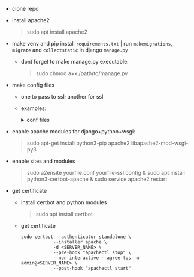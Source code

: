 -   clone repo
-   install apache2
    > sudo apt install apache2
-   make venv and pip install `requirements.txt` | run `makemigrations`, `migrate` and `collectstatic` in django `manage.py`
    -   dont forget to make manage.py executable:
        > sudo chmod a+x /path/to/manage.py
-   make config files

    -   one to pass to ssl; another for ssl

    -   examples:
          <details>
              <summary>
              conf files
              </summary>
              <br>
          
              - <SERVER_NAME>.conf:

                  <VirtualHost *:80>
                  ServerName <SERVER_NAME>
                  ServerAlias <SERVER_NAME>

                  Header set Access-Control-Allow-Origin "https://<SERVER_NAME>"
                  Header set Access-Control-Allow-Headers "Origin, X-Requested-With, Content-Type, Accept"
                  Header set Access-Control-Allow-Methods "GET, POST, PUT, PATCH, DELETE, OPTIONS, HEAD"

                  RewriteEngine on
                  RewriteCond %{SERVER_NAME} =<SERVER_NAME>
                  RewriteRule ^ https://%{SERVER_NAME}%{REQUEST_URI} [END,QSA,R=permanent]

                  WSGIPassAuthorization On
                  WSGIApplicationGroup %{GLOBAL}
                  </VirtualHost>
              - <SERVER_NAME>-ssl.conf:

                  <IfModule mod_ssl.c>
                  <VirtualHost *:443>
                  ServerName <SERVER_NAME>
                  ServerAlias <SERVER_NAME>

                  Header set Access-Control-Allow-Origin "https://<SERVER_NAME>"
                  Header set Access-Control-Allow-Headers "Origin, X-Requested-With, Content-Type, Acmcept"
                  Header set Access-Control-Allow-Methods "GET, POST, PUT, PATCH, DELETE, OPTIONS, HEAD"

                  DocumentRoot /var/www/html

                  <Directory /home/ubuntu/<path_to_application>/<repository_name>>
                      <Files wsgi.py>
                      Require all granted
                      </Files>
                  </Directory>

                  <Directory /home/ubuntu/venv>
                      Require all granted
                  </Directory>

                  <Directory /home/ubuntu/<path_to_application>/media>
                      Require all granted
                  </Directory>

                  <Directory /home/ubuntu/<path_to_application>/static>
                      Require all granted
                  </Directory>

                  <Directory /home/ubuntu/<path_to_application>/logs>
                      Require all granted
                  </Directory>

                  Alias /media/ /home/ubuntu/<path_to_application>/media/
                  Alias /static/ /home/ubuntu/<path_to_application>/static/
                  WSGIPassAuthorization on

                  WSGIDaemonProcess <SERVER_NAME> \
                      python-home=/home/ubuntu/venv \
                      python-path=/home/ubuntu/<path_to_application>

                  WSGIScriptAlias / /home/ubuntu/<path_to_application>//wsgi.py \
                  process-group=<SERVER_NAME> \
                  application-group=%{GLOBAL}

                  ErrorLog /var/log/apache2/<SERVER_NAME>.log
                  LogLevel warn
                  CustomLog /var/log/apache2/<SERVER_NAME>-access.log combined

                  SSLEngine on
                  Include /etc/letsencrypt/options-ssl-apache.conf
                  SSLCertificateFile /etc/letsencrypt/live/<SERVER_NAME>/fullchain.pem
                  SSLCertificateKeyFile /etc/letsencrypt/live/<SERVER_NAME>/privkey.pem
                  </VirtualHost>
                  </IfModule>

          </details>

-   enable apache modules for django+python+wsgi:
    > sudo apt-get install python3-pip apache2 libapache2-mod-wsgi-py3
-   enable sites and modules
    > sudo a2ensite yourfile.conf yourfile-ssl.config & sudo apt install python3-certbot-apache & sudo service apache2 restart
-   get certificate

    -   install certbot and python modules

        > sudo apt install certbot

    -   get certificate
        ```
        sudo certbot --authenticator standalone \
                    --installer apache \
                    -d <SERVER_NAME> \
                    --pre-hook "apachectl stop" \
                    --non-interactive --agree-tos -m admin@<SERVER_NAME> \
                    --post-hook "apachectl start"
        ```
